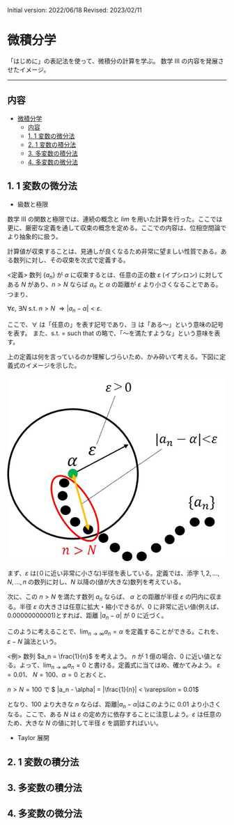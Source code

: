 Initial version: 2022/06/18
Revised: 2023/02/11

# 微積分学

「はじめに」の表記法を使って、微積分の計算を学ぶ。
数学 Ⅲ の内容を発展させたイメージ。

---

## 内容

- [微積分学](#微積分学)
  - [内容](#内容)
  - [1. 1 変数の微分法](#1-1-変数の微分法)
  - [2. 1 変数の積分法](#2-1-変数の積分法)
  - [3. 多変数の積分法](#3-多変数の積分法)
  - [4. 多変数の微分法](#4-多変数の微分法)

## 1. 1 変数の微分法

- 級数と極限

数学 Ⅲ の関数と極限では、連続の概念と $lim$ を用いた計算を行った。ここでは更に、厳密な定義を通して収束の概念を定める。ここでの内容は、位相空間論でより抽象的に扱う。

計算値が収束することは、見通しが良くなるため非常に望ましい性質である。ある数列に対し、その収束を次式で定義する。

<定義>
数列 $\{a_n\}$ が $\alpha$ に収束するとは、任意の正の数 $\varepsilon$ (イプシロン) に対してある $N$ があり、$n > N$ ならば $a_n$ と $\alpha$ の距離が $\varepsilon$ より小さくなることである。つまり、

$\forall \varepsilon$, $\exists N$ s.t. $n > N$ $\Rightarrow |a_n - \alpha| < \varepsilon$.

ここで、$\forall$ は「任意の」を表す記号であり、$\exists$ は「ある～」という意味の記号を表す。
また、s.t. = such that の略で、「～を満たすような」という意味を表す。

上の定義は何を言っているのか理解しづらいため、かみ砕いて考える。下図に定義式のイメージを示した。

![epsilon-N](./img/ch01_eps-n.jpg)

まず、$\varepsilon$ は(０に近い非常に小さな)半径を表している。定義では、添字 $1, 2, \dots, N, \dots, n$ の数列に対し、$N$ 以降の(値が大きな)数列を考えている。

次に、この $n > N$ を満たす数列 $a_n$ ならば、 $\alpha$ との距離が半径 $\varepsilon$ の円内に収まる。半径 $\varepsilon$ の大きさは任意に拡大・縮小できるが、0 に非常に近い値(例えば、0.00000000001)とすれば、距離 $|a_n - \alpha|$ が 0 に近づく。

このように考えることで、$\lim_{n \to \infty} a_n = \alpha$ を定義することができる。これを、$\varepsilon - N$ 論法という。

<例>
数列 $a_n = \frac{1}{n}$ を考えよう。
$n$ が 1 億の場合、0 に近い値となる。よって、$\lim_{n \to \infty} a_n = 0$ と書ける。定義式に当てはめ、確かてみよう。
$\varepsilon = 0.01$、 $N = 100$、$\alpha = 0$ とおくと、

$n > N = 100$ で $ |a_n - \alpha| = |\frac{1}{n}| < \varepsilon = 0.01$

となり、100 より大きな $n$ ならば、距離$|a_n - \alpha|$はこのように 0.01 より小さくなる。ここで、ある $N$ は $\varepsilon$ の定め方に依存することに注意しよう。$\varepsilon$ は任意のため、大きな $N$ の値に対して半径 $\varepsilon$ を調節すればいい。

- Taylor 展開

## 2. 1 変数の積分法

## 3. 多変数の積分法

## 4. 多変数の微分法
